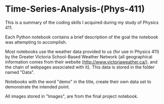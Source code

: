 # Time-Series-Analysis-(Phys-411)
This is a summary of the coding skills I acquired during my study of Physics 411. 

Each Python notebook contains a brief description of the goal the notebook was attempting to accomplish. 

Most notebooks use the weather data provided to us (for use in Physics 411) by the Greater Victoria School-Based Weather Network {all geographical information comes from their website (http://www.victoriaweather.ca/), and the chain of webpages associated with it}. This data is stored in the folder named "Data". 

Notebooks with the word "demo" in the title, create their own data set to demonstrate the intended point.

All images stored in "Images", are from the final project notebook.